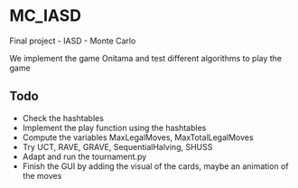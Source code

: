 # MC_IASD
Final project - IASD - Monte Carlo

We implement the game Onitama and test different algorithms to play the game

## Todo
- Check the hashtables
- Implement the play function using the hashtables
- Compute the variables MaxLegalMoves, MaxTotalLegalMoves
- Try UCT, RAVE, GRAVE, SequentialHalving, SHUSS
- Adapt and run the tournament.py
- Finish the GUI by adding the visual of the cards, maybe an animation of the moves

